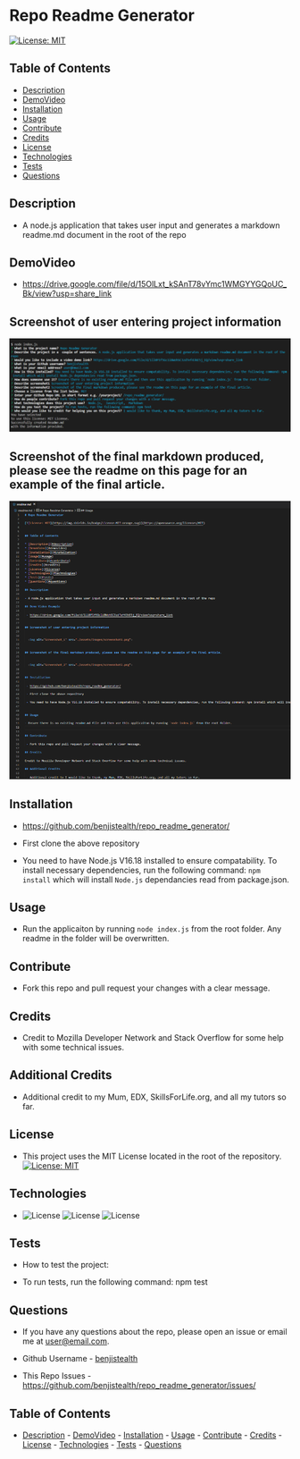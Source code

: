 # Repo Readme Generator
                       
[![License: MIT](https://img.shields.io/badge/License-MIT-orange.svg)](https://opensource.org/licenses/MIT)


## Table of Contents

* [Description](#description)
* [DemoVideo](#demovideo)
* [Installation](#installation)
* [Usage](#usage)
* [Contribute](#contribute)
* [Credits](#credits)
* [License](#license)
* [Technologies](#technologies)
* [Tests](#tests)
* [Questions](#questions)

## Description

- A node.js application that takes user input and generates a markdown readme.md document in the root of the repo

## DemoVideo

 - https://drive.google.com/file/d/15OlLxt_kSAnT78vYmc1WMGYYGQoUC_Bk/view?usp=share_link


## Screenshot of user entering project information

    
  <img alt="Screenshot_1" src="./assets/images/screenshot1.png">


## Screenshot of the final markdown produced, please see the readme on this page for an example of the final article.


  <img alt="Screenshot_2" src="./assets/images/screenshot2.png">


## Installation

 - https://github.com/benjistealth/repo_readme_generator/

 - First clone the above repository

 - You need to have Node.js V16.18 installed to ensure compatability. To install necessary dependencies, run the following command: `npm install` which will install `Node.js` dependancies read from package.json.


## Usage

- Run the applicaiton by running `node index.js` from the root folder.  Any readme in the folder will be overwritten.


## Contribute

 - Fork this repo and pull request your changes with a clear message.

## Credits

 - Credit to Mozilla Developer Network and Stack Overflow for some help with some technical issues.

## Additional Credits

 - Additional credit to my Mum, EDX, SkillsForLife.org, and all my tutors so far.

## License

 - This project  uses the MIT License located in the root of the repository. [![License: MIT](https://img.shields.io/badge/License-MIT-orange.svg)](https://opensource.org/licenses/MIT) 

## Technologies

 -  ![License](https://img.shields.io/badge/Lang-Node.js-orange) ![License](https://img.shields.io/badge/Lang-JavaScript-purple) ![License](https://img.shields.io/badge/Lang-Markdown-green)

## Tests
 - How to test the project:

 - To run tests, run the following command: npm test

## Questions
 - If you have any questions about the repo, please open an issue or email me at user@email.com.

 - Github Username - [benjistealth](https://github.com/benjistealth/)

 - This Repo Issues - https://github.com/benjistealth/repo_readme_generator/issues/

## Table of Contents

* [Description](#description) - [DemoVideo](#demovideo) - [Installation](#installation) - [Usage](#usage) - [Contribute](#contribute) - [Credits](#credits) - [License](#license) - [Technologies](#technologies) - [Tests](#tests) - [Questions](#questions)